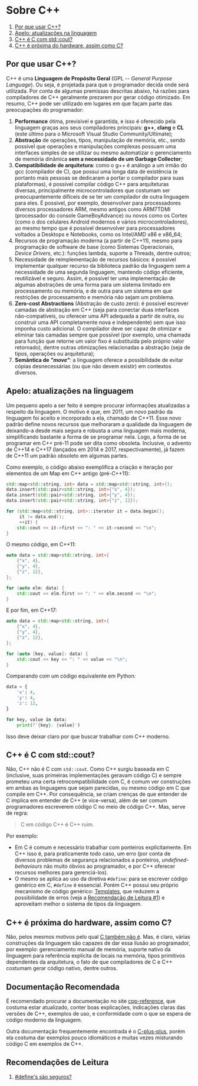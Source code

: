 Sobre C++
=========

1. [Por que usar C++?](#por-que-usar-c)
2. [Apelo: atualizações na linguagem](#apelo-atualizações-na-linguagem)
3. [C++ é C com std::cout?](#c-é-c-com-stdcout)
4. [C++ é próxima do hardware, assim como C?](#c-é-próxima-do-hardware-assim-como-c)

Por que usar C++?
-----------------

C++ é uma **Linguagem de Propósito Geral** (GPL -- _General Purpose Language_).
Ou seja, é projetada para que o programador decida onde será utilizada.
Por conta de algumas premissas descritas abaixo, há razões para compiladores de
C++ geralmente prezarem por gerar código otimizado. Em resumo, C++ pode ser
utilizado em lugares em que façam parte das preocupações do programador:

1. **Performance** ótima, previsível e garantida, e isso é oferecido pela
   linguagem graças aos seus compiladores principais: **g++**, **clang** e
   **CL** (este último para o Microsoft Visual Studio Community/Ultimate);
2. **Abstração** de operações, tipos, manipulação de memória, etc., sendo
   possível que operações e manipulações complexas possuam uma interfaces
   simples de se utilizar ou mesmo automatizar o gerenciamento de memória
   dinâmica **sem a necessidade de um Garbage Collector**;
3. **Compatibilidade de arquitetura**: como o g++ é análogo a um irmão do gcc
   (compilador de C), que possui uma longa data de existência (e portanto mais
   pessoas se dedicaram a portar o compilador para suas plataformas), é
   possível compilar código C++ para arquiteturas diversas, principalmente
   microcontroladores que costumam ser preocupantemente difíceis de se ter um
   compilador de outra linguagem para eles. É possível, por exemplo,
   desenvolver para processadores diversos processadores ARM, mesmo antigos
   como ARM7TDMI (processador do console GameBoyAdvance) ou novos como os
   Cortex (como o dos celulares Android modernos e vários microcontroladores),
   ao mesmo tempo que é possível desenvolver para processadores voltados a
   Desktops e Notebooks, como os Intel/AMD x86 e x86_64;
4. Recursos de programação moderna (a partir de C++11), mesmo para programação
   de software de base (como Sistemas Operacionais, _Device Drivers_, etc.):
   funções lambda, suporte a Threads, dentre outros;
5. Necessidade de reimplementação de recursos básicos: é possível implementar
   qualquer recurso da biblioteca padrão da linguagem sem a necessidade de uma
   segunda linguagem, mantendo código eficiente, reutilizável e seguro. Assim,
   é possível ter uma implementação de algumas abstrações de uma forma para um
   sistema limitado em processamento ou memória, e de outra para um sistema em
   que restrições de processamento e memória não sejam um problema.
6. **Zero-cost Abstractions** (Abstração de custo zero): é possível escrever
   camadas de abstração em C++ (seja para conectar duas interfaces
   não-compatíveis, ou oferecer uma API adequada a partir de outra, ou
   construir uma API completamente nova e independente) sem que isso imponha
   custo adicional. O compilador deve ser capaz de otimizar e eliminar tais
   camadas sempre que possível (por exemplo, uma chamada para função que
   retorne um valor fixo é substituída pelo próprio valor retornado), dentre
   outras otimizações relacionadas a abstração (seja de tipos, operações ou
   arquitetura);
7. **Semântica de _"move"_**: a linguagem oferece a possibilidade de evitar
   cópias desnecessárias (ou que não devem existir) em contextos diversos.


Apelo: atualizações na linguagem
--------------------------------

Um pequeno apelo a ser feito é sempre procurar informações atualizadas a
respeito da linguagem. O motivo é que, em 2011, um novo padrão da linguagem foi
aceito e incorporado a ela, chamado de C++11. Esse novo padrão define novos
recursos que melhoraram a qualidade da linguagem de deixando-a desde mais
segura e robusta a uma linguagem mais moderna, simplificando bastante a forma
de se programar nela. Logo, a forma de se programar em C++ pré-11 pode ser dita
como obsoleta. Inclusive, o advento de C++14 e C++17 (lançados em 2014 e 2017,
respectivamente), já fazem de C++11 um padrão obsoleto em algumas partes.

Como exemplo, o código abaixo exemplifica a criação e iteração por elementos de
um Map em C++ antigo (pré-C++11):

```c++
std::map<std::string, int> data = std::map<std::string, int>();
data.insert(std::pair<std::string, int>{"x", 4});
data.insert(std::pair<std::string, int>{"y", 4});
data.insert(std::pair<std::string, int>{"z", 12});

for (std::map<std::string, int>::iterator it = data.begin();
     it != data.end();
     ++it) {
    std::cout << it->first << ": " << it->second << "\n";
}
```

O mesmo código, em C++11:

```c++
auto data = std::map<std::string, int>{
    {"x", 4},
    {"y", 4},
    {"z", 12},
};

for (auto elm: data) {
    std::cout << elm.first << ": " << elm.second << "\n";
}
```

E por fim, em C++17:

```c++
auto data = std::map<std::string, int>{
    {"x", 4},
    {"y", 4},
    {"z", 12},
};

for (auto [key, value]: data) {
    std::cout << key << ": " << value << "\n";
}
```

Comparando com um código equivalente em Python:

```python
data = {
    'x': 4,
    'y': 4,
    'z': 12,
}

for key, value in data:
    print(f'{key}: {value}')
```

Isso deve deixar claro por que buscar trabalhar com C++ moderno.

C++ é C com std::cout?
----------------------

Não, C++ não é C com `std::cout`. Como C++ surgiu baseada em C (inclusive, suas
primeiras implementações geravam código C) e sempre prometeu uma certa
retrocompatibilidade com C, é comum ver construções em ambas as linguagens que
sejam parecidas, ou mesmo código em C que compile em C++. Por consequência, se
criam crenças de que entender de C implica em entender de C++ (e vice-versa),
além de ser comum programadores escreverem código C no meio de código C++. Mas,
serve de regra:

> C em código C++ é C++ ruim.

Por exemplo:
- Em C é comum e necessário trabalhar com ponteiros explicitamente.  Em C++
  isso é, para praticamente todo caso, um erro (por conta de diversos problemas
  de segurança relacionados a ponteiros, _undefined-behaviours_ não muito
  óbvios ao programador, e por C++ oferecer recursos melhores para
  gerenciá-los).
- O mesmo se aplica ao uso da diretiva `#define`: para se escrever código
  genérico em C, `#define` é essencial. Porém C++ possui seu próprio mecanismo
  de código genérico:
  [Templates](https://en.cppreference.com/w/cpp/language/templates), que
  reduzem a possibilidade de erros (veja a [Recomendação de Leitura
  #1](#recomendações-de-leitura)) e aproveitam melhor o sistema de tipos da
  linguagem.

C++ é próxima do hardware, assim como C?
----------------------------------------

Não, pelos mesmos motivos pelo qual
[C também não é](https://queue.acm.org/detail.cfm?id=3212479). Mas, é claro,
várias construções da linguagem são capazes de dar essa ilusão ao programador,
por exemplo: gerenciamento manual de memória, suporte nativo da linguagem para
referência explícita de locais na memória, tipos primitivos dependentes da
arquitetura, o fato de que compiladores de C e C++ costumam gerar código
nativo, dentre outros.

Documentação Recomendada
------------------------

É recomendado procurar a documentação no site
[cpp-reference](https://cppreference.com/), que costuma estar atualizado,
conter boas explicações, indicações claras das versões de C++, exemplos de uso,
e conformidade com o que se espera de código moderno da linguagem.

Outra documentação frequentemente encontrada é o
[C-plus-plus](http://www.cplusplus.com/), porém ela costuma dar exemplos pouco
idiomáticos e muitas vezes misturando código C em exemplos de C++.

Recomendações de Leitura
------------------------

1. [#define's são seguros?](../c/others/defines-are-evil.md)
